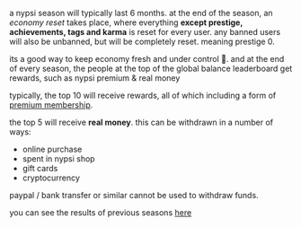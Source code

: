 <script>
  import DocsTemplate from "$lib/components/docs/DocsTemplate.svelte"
  import DocsHeader from '$lib/components/docs/DocsHeader.svelte';
</script>

<DocsTemplate title='seasons' description="learn about nypsi seasons: periodic economy resets, prestige and rewards, top player prizes including premium membership and real money via safe methods." />

a nypsi season will typically last 6 months. at the end of the season, an _economy reset_ takes place, where
everything **except prestige, achievements, tags and karma** is reset for every user. any banned users will also be unbanned, but
will be completely reset. meaning prestige 0.

<DocsHeader header='h2' text="why?" />

its a good way to keep economy fresh and under control 🙂. and at the end of every season, the people at the top of the global balance leaderboard get rewards, such as nypsi premium & real money

<DocsHeader header='h2' text="rewards" />

typically, the top 10 will receive rewards, all of which including a form of [premium membership](/docs/premium).

the top 5 will receive **real money**. this can be withdrawn in a number of ways:

- online purchase
- spent in nypsi shop
- gift cards
- cryptocurrency

paypal / bank transfer or similar cannot be used to withdraw funds.

<DocsHeader header='h2' text="season history" />

you can see the results of previous seasons [here](/seasons)
